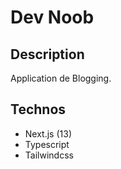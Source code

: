 # Dev Noob

## Description

Application de Blogging.

## Technos

- Next.js (13)
- Typescript
- Tailwindcss